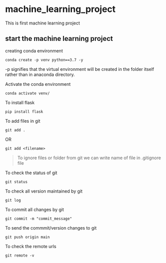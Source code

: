 # machine_learning_project
This is first machine learning project

## start the machine learning project

creating conda environment

```
conda create -p venv python==3.7 -y

```
-p signifies that the virtual environment will be created in the folder itself rather than in anaconda directory.


Activate the conda environment

```
conda activate venv/
```

To install flask
```
pip install flask
```

To add files in git 
```
git add .
```
OR
```
git add <filename>
```

 > To ignore files or folder from git we can write name of file in .gitignore  file


To check the status of git
```
git status 
```

To check all version maintained by git 
```
git log
```

To commit all changes by git 
```
git commit -m "commit_message"
```

To send the commmit/version changes to git
```
git push origin main 
```
To check the remote urls 
```
git remote -v
```
